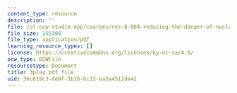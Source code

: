```yaml
---
content_type: resource
description: ''
file: /ol-ocw-studio-app/courses/res-8-004-reducing-the-danger-of-nuclear-weapons-and-proliferation-january-iap-2015/36c619c3de9f3b16bc13ea3a4512de41_clG-JuzTxrI.pdf
file_size: 155308
file_type: application/pdf
learning_resource_types: []
license: https://creativecommons.org/licenses/by-nc-sa/4.0/
ocw_type: OCWFile
resourcetype: Document
title: 3play pdf file
uid: 36c619c3-de9f-3b16-bc13-ea3a4512de41
---
```


